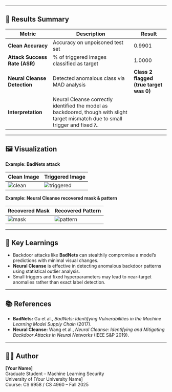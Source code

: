 
---

## 🚀 Results Summary

| Metric | Description | Result |
|--------|--------------|--------|
| **Clean Accuracy** | Accuracy on unpoisoned test set | 0.9901 |
| **Attack Success Rate (ASR)** | % of triggered images classified as target | 1.0000 |
| **Neural Cleanse Detection** | Detected anomalous class via MAD analysis | **Class 2 flagged (true target was 0)** |
| **Interpretation** | Neural Cleanse correctly identified the model as backdoored, though with slight target mismatch due to small trigger and fixed λ. |

---

## 🖼️ Visualization

**Example: BadNets attack**

| Clean Image | Triggered Image |
|--------------|----------------|
| ![clean](assets/clean_example.png) | ![triggered](assets/triggered_example.png) |

**Example: Neural Cleanse recovered mask & pattern**

| Recovered Mask | Recovered Pattern |
|----------------|-------------------|
| ![mask](assets/mask_example.png) | ![pattern](assets/pattern_example.png) |

---

## 🧠 Key Learnings

- Backdoor attacks like **BadNets** can stealthily compromise a model’s predictions with minimal visual changes.
- **Neural Cleanse** is effective in detecting anomalous backdoor patterns using statistical outlier analysis.
- Small triggers and fixed hyperparameters may lead to near-target anomalies rather than exact label detection.

---

## 📚 References

- **BadNets:** Gu et al., *BadNets: Identifying Vulnerabilities in the Machine Learning Model Supply Chain* (2017).  
- **Neural Cleanse:** Wang et al., *Neural Cleanse: Identifying and Mitigating Backdoor Attacks in Neural Networks* (IEEE S&P 2019).

---

## 🧑‍💻 Author
**[Your Name]**  
Graduate Student – Machine Learning Security  
University of [Your University Name]  
Course: CS 6958 / CS 4960 – Fall 2025  
